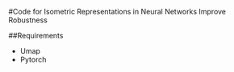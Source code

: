 #Code for Isometric Representations in Neural Networks Improve Robustness

##Requirements
- Umap
- Pytorch